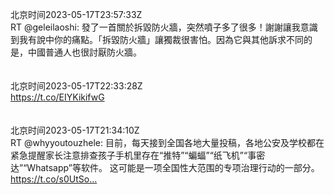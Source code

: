北京时间2023-05-17T23:57:33Z<br>RT @geleilaoshi: 發了一首關於拆毀防火牆，突然噴子多了很多！謝謝讓我意識到我有說中你的痛點。「拆毀防火牆」讓獨裁很害怕。因為它與其他訴求不同的是，中國普通人也很討厭防火牆。<br><br><br>北京时间2023-05-17T22:33:28Z<br>https://t.co/EIYKikifwG<br><br><br>北京时间2023-05-17T21:34:10Z<br>RT @whyyoutouzhele: 目前，每天接到全国各地大量投稿，各地公安及学校都在紧急提醒家长注意排查孩子手机里存在“推特”“蝙蝠”“纸飞机”“事密达”“Whatsapp”等软件。
这可能是一项全国性大范围的专项治理行动的一部分。 https://t.co/s0UtSo…<br><br><br>